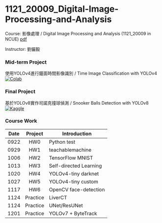 # 1121_20009_Digital-Image-Processing-and-Analysis
Course: 影像處理 / Digital Image Processing and Analysis (1121_20009 in NCUE)
[pdf](https://webapt.ncue.edu.tw/DEANV2/UploadDEAN/SUBJECT/1121/20009_1SCSC0100930.pdf)

Instructor: 劉儼毅

### Mid-term Project
使用YOLOv4進行鐘面時間影像識別 / Time Image Classification with YOLOv4
[![Colab](https://colab.research.google.com/assets/colab-badge.svg)](https://colab.research.google.com/drive/1xxE2TiuNFGD_JHpJ-PszKZ1yP0uJZp9k)

### Final Project
基於YOLOv8實作司諾克撞球偵測 / Snooker Balls Detection with YOLOv8
[![Kaggle](https://kaggle.com/static/images/open-in-kaggle.svg)](https://www.kaggle.com/code/yustinachang/snooker-balls-detection-with-yolov8)

### Course Work
| Date | Project | Introduction |
| ---- | :----: | ---- |
| 0922 | HW0 | Python test |
| 0929 | HW1 | teachablemachine |
| 1006 | HW2 | TensorFlow MNIST |
| 1013 | HW3 | Self-directed Learning |
| 1020 | HW4 | YOLOv4-tiny darknet |
| 1027 | HW5 | YOLOv4-tiny custom |
| 1117 | HW6 | OpenCV face-detection |
| 1124 | Practice | LiverCT |
| 1124 | Practice | UNet/ResUNet |
| 1201 | Practice | YOLOv7 + ByteTrack |
